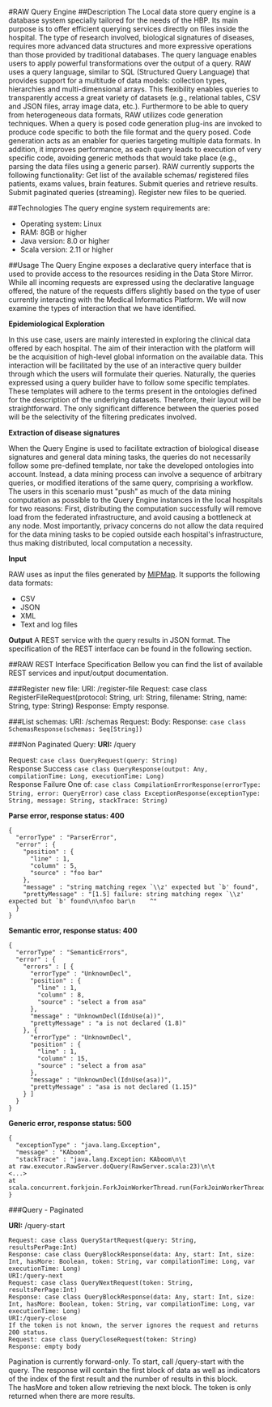 #RAW Query Engine
##Description
The Local data store query engine is a database system specially tailored for the needs of the HBP. Its main purpose is to offer efficient querying services directly on files inside the hospital. The type of research involved, biological signatures of diseases, requires more advanced data structures and more expressive operations than those provided by traditional databases. 
The query language enables users to apply powerful transformations over the output of a query. RAW uses a query language, similar to SQL (Structured Query Language) that provides support for a multitude of data models: collection types, hierarchies and multi-dimensional arrays. This flexibility enables queries to transparently access a great variety of datasets (e.g., relational tables, CSV and JSON files, array image data, etc.).
Furthermore to be able to query from heterogeneous data formats, RAW utilizes code generation techniques. When a query is posed code generation plug-ins are invoked to produce code specific to both the file format and the query posed. Code generation acts as an enabler for queries targeting multiple data formats. In addition, it improves performance, as each query leads to execution of very specific code, avoiding generic methods that would take place (e.g., parsing the data files using a generic parser).
RAW currently supports the following functionality:
Get list of the available schemas/ registered files patients, exams values, brain features.
Submit queries and retrieve results.
Submit paginated queries (streaming).
Register new files to be queried. 

##Technologies
The query engine system requirements are:
   * Operating system: Linux 
   * RAM: 8GB or higher
   * Java version: 8.0 or higher
   * Scala version: 2.11 or higher

##Usage
The Query Engine exposes a declarative query interface that is used to provide access to the resources residing in the Data Store Mirror. While all incoming requests are expressed using the declarative language offered, the nature of the requests differs slightly based on the type of user currently interacting with the Medical Informatics Platform. We will now examine the types of interaction that we have identified.

**Epidemiological Exploration**

In this use case, users are mainly interested in exploring the clinical data offered by each hospital. The aim of their interaction with the platform will be the acquisition of high-level global information on the available data. This interaction will be facilitated by the use of an interactive query builder through which the users will formulate their queries. Naturally, the queries expressed using a query builder have to follow some specific templates. These templates will adhere to the terms present in the ontologies defined for the description of the underlying datasets. Therefore, their layout will be straightforward. The only significant difference between the queries posed will be the selectivity of the filtering predicates involved. 

**Extraction of disease signatures**

When the Query Engine is used to facilitate extraction of biological disease signatures and general data mining tasks, the queries do not necessarily follow some pre-defined template, nor take the developed ontologies into account. Instead, a data mining process can involve a sequence of arbitrary queries, or modified iterations of the same query, comprising a workflow. The users in this scenario must "push" as much of the data mining computation as possible to the Query Engine instances in the local hospitals for two reasons:
First, distributing the computation successfully will remove load from the federated infrastructure, and avoid causing a bottleneck at any node. Most importantly, privacy concerns do not allow the data required for the data mining tasks to be copied outside each hospital's infrastructure, thus making distributed, local computation a necessity.

**Input** 

RAW uses as input the files generated by [MIPMap](https://github.com/HBPSP8Repo/MIPMap). It supports the following data formats:
   * CSV
   * JSON
   * XML
   * Text and log files

**Output**
A REST service with the query results in JSON format. The specification of the REST interface can be found in the following section.
 
##RAW REST Interface Specification
Bellow you can find the list of available REST services and input/output documentation.

###Register new file:
URI: /register-file
Request: case class RegisterFileRequest(protocol: String, url: String, filename: String, name: String, type: String)
Response: Empty response.

###List schemas:
URI: /schemas
Request: Body:
Response: `case class SchemasResponse(schemas: Seq[String])`

###Non Paginated Query:
**URI:** /query

Request: `case class QueryRequest(query: String)` <br>
Response Success `case class QueryResponse(output: Any, compilationTime: Long, executionTime: Long)`<br>
Response Failure One of:
`case class CompilationErrorResponse(errorType: String, error: QueryError)`
`case class ExceptionResponse(exceptionType: String, message: String, stackTrace: String)`

**Parse error, response status: 400**
```
{
  "errorType" : "ParserError",
  "error" : {
    "position" : {
      "line" : 1,
      "column" : 5,
      "source" : "foo bar"
    },
    "message" : "string matching regex `\\z' expected but `b' found",
    "prettyMessage" : "[1.5] failure: string matching regex `\\z' expected but `b' found\n\nfoo bar\n    ^"
  }
}
```

**Semantic error, response status: 400**
```
{
  "errorType" : "SemanticErrors",
  "error" : {
    "errors" : [ {
      "errorType" : "UnknownDecl",
      "position" : {
        "line" : 1,
        "column" : 8,
        "source" : "select a from asa"
      },
      "message" : "UnknownDecl(IdnUse(a))",
      "prettyMessage" : "a is not declared (1.8)"
    }, {
      "errorType" : "UnknownDecl",
      "position" : {
        "line" : 1,
        "column" : 15,
        "source" : "select a from asa"
      },
      "message" : "UnknownDecl(IdnUse(asa))",
      "prettyMessage" : "asa is not declared (1.15)"
    } ]
  }
}
```
**Generic error, response status: 500**
```
{
  "exceptionType" : "java.lang.Exception",
  "message" : "KAboom",
  "stackTrace" : "java.lang.Exception: KAboom\n\t
at raw.executor.RawServer.doQuery(RawServer.scala:23)\n\t
<...>
at scala.concurrent.forkjoin.ForkJoinWorkerThread.run(ForkJoinWorkerThread.java:107)\n"
}
```

###Query - Paginated

**URI:** /query-start

```
Request: case class QueryStartRequest(query: String, resultsPerPage:Int)
Response: case class QueryBlockResponse(data: Any, start: Int, size: Int, hasMore: Boolean, token: String, var compilationTime: Long, var executionTime: Long)
URI:/query-next
Request: case class QueryNextRequest(token: String, resultsPerPage:Int)
Response: case class QueryBlockResponse(data: Any, start: Int, size: Int, hasMore: Boolean, token: String, var compilationTime: Long, var executionTime: Long)
URI:/query-close
If the token is not known, the server ignores the request and returns 200 status.
Request: case class QueryCloseRequest(token: String)
Response: empty body
```
Pagination is currently forward-only. To start, call /query-start with the query. 
The response will contain the first block of data as well as indicators of the index 
of the first result and the number of results in this block. 
 The hasMore and token allow retrieving the next block. 
The token is only returned when there are more results.

